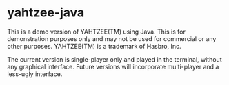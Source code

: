 # yahtzee-java
This is a demo version of YAHTZEE(TM) using Java.  This is for demonstration purposes only and may not be used for commercial or any other purposes.  YAHTZEE(TM) is a trademark of Hasbro, Inc.

The current version is single-player only and played in the terminal, without any graphical interface.  Future versions will incorporate multi-player and a less-ugly interface.
